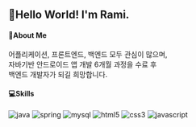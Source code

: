 ## 👋Hello World! I'm Rami.    

#### 👩About Me
어플리케이션, 프론트엔드, 백엔드 모두 관심이 많으며,  
자바기반 안드로이드 앱 개발 6개월 과정을 수료 후   
백엔드 개발자가 되길 희망합니다.

#### 💻Skills
![java](http://img.shields.io/badge/-JAVA-007396?style=flat-square&logo=JAVA&logoColor=ffffff)
![spring](http://img.shields.io/badge/-Spring-6DB33F?style=flat-square&logo=Spring&logoColor=ffffff)
![mysql](http://img.shields.io/badge/-MySQL-4479A1?style=flat-square&logo=MySQL&logoColor=ffffff)
![html5](http://img.shields.io/badge/-HTML5-E34F26?style=flat-square&logo=HTML5&logoColor=ffffff)
![css3](http://img.shields.io/badge/-CSS3-1572B6?style=flat-square&logo=CSS3&logoColor=ffffff)
![javascript](http://img.shields.io/badge/-JavaScript-F7DF1E?style=flat-square&logo=JavaScript&logoColor=000000)
